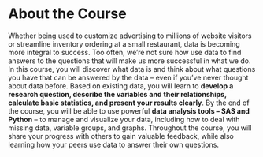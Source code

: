 # About the Course
Whether being used to customize advertising to millions of website visitors or streamline inventory ordering at a small restaurant, data is becoming more integral to success. Too often, we’re not sure how use data to find answers to the questions that will make us more successful in what we do. In this course, you will discover what data is and think about what questions you have that can be answered by the data – even if you’ve never thought about data before. Based on existing data, you will learn to **develop a research question, describe the variables and their relationships, calculate basic statistics, and present your results clearly**. By the end of the course, you will be able to use powerful **data analysis tools – SAS and Python** – to manage and visualize your data, including how to deal with missing data, variable groups, and graphs. Throughout the course, you will share your progress with others to gain valuable feedback, while also learning how your peers use data to answer their own questions.
